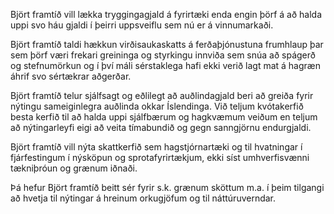 Björt framtíð vill lækka tryggingagjald á fyrirtæki enda engin þörf á að halda uppi svo háu gjaldi í þeirri uppsveiflu sem nú er á vinnumarkaði.

Björt framtíð taldi hækkun virðisaukaskatts á ferðaþjónustuna frumhlaup  þar sem þörf væri frekari greininga og styrkingu innviða sem snúa að spágerð og stefnumörkun og í því máli sérstaklega hafi ekki verið lagt mat á hagræn áhrif svo sértækrar aðgerðar.  

Björt framtíð telur sjálfsagt og eðlilegt að auðlindagjald beri að greiða fyrir nýtingu sameiginlegra auðlinda okkar Íslendinga. Við teljum kvótakerfið besta kerfið til að halda uppi sjálfbærum og hagkvæmum veiðum en teljum að nýtingarleyfi eigi að veita tímabundið og gegn sanngjörnu endurgjaldi.

Björt framtíð vill nýta skattkerfið sem hagstjórnartæki og til hvatningar í fjárfestingum í nýsköpun og sprotafyrirtækjum, ekki síst umhverfisvænni tækniþróun og grænum iðnaði.

Þá hefur Björt framtíð beitt sér fyrir s.k. grænum sköttum m.a. í þeim tilgangi að hvetja til nýtingar á hreinum orkugjöfum og til náttúruverndar.
